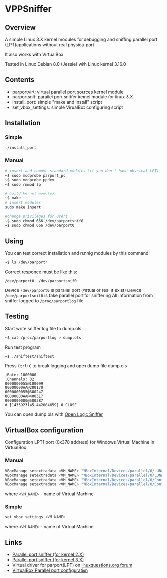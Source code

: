 # VPPSniffer

## Overview

A simple Linux 3.X kernel modules for debugging and sniffing parallel port (LPT)applications without real physical port

It also works with VirtualBox

Tested in Linux Debian 8.0 (Jessie) with Linux kernel 3.16.0

## Contents

- parportvirt: virtual parallel port sources kernel module
- parportsnif: parallel port sniffer kernel module for linux 3.X
- install_port: simple "make and install" script
- set_vbox_settings: simple VirualBox configuring script

## Installation

### Simple

```sh
./install_port
```

### Manual

```sh
# insert and remove standard modules (if yuo don't have physical LPT)
~$ sudo modprobe parport_pc
~$ sudo modprobe ppdev
~$ sudo rmmod lp

# build kernel modules
~$ make
# insert modules
sudo make insert

#change privileges for users
~$ sudo chmod 666 /dev/parportsnif0 
~$ sudo chmod 666 /dev/parport0
```

## Using
You can test correct installation and runnig modules by this command:
```sh
~$ ls /dev/parport*
```
Correct responce must be like this:
```sh
/dev/parport0  /dev/parportsnif0
```
Device `/dev/parport0` is parallel port (virtual or real if exist)
Device `/dev/parportsnif0` is fake parallel port for sniffering
All information from sniffer logged to `/proc/parportlog` file

## Testing

Start write sniffer log file to dump.ols
```sh
~$ cat /proc/parportlog > dump.ols
```

Run test program
```sh
~$ ./sniftest/sniftest
```

Press `Ctrl+C` to break logging and open dump file dump.ols
```
;Rate: 1000000
;Channels: 32
0000000055@100099
00000000AA@200170
0000000055@300247
00000000AA@400317
0000000000@500387
# [1433923145.442004659] 0 CLOSE
```

You can open dump.ols with [Open Logic Sniffer](http://dangerousprototypes.com/docs/Open_Bench_Logic_Sniffer)

## VirtualBox configuration
Configuration LPT1 port (0x378 address) for Windows Virtual Machine in VirtualBox

### Manual
```sh
VBoxManage setextradata <VM_NAME> "VBoxInternal/Devices/parallel/0/LUN#0/Config/DevicePath" /dev/parportsnif0
VBoxManage setextradata <VM_NAME> "VBoxInternal/Devices/parallel/0/LUN#0/Driver" HostParallel
VBoxManage setextradata <VM_NAME> "VBoxInternal/Devices/parallel/0/Config/IOBase" 0x378
VBoxManage setextradata <VM_NAME> "VBoxInternal/Devices/parallel/0/Config/IRQ" 7
```
where `<VM_NAME>` - name of Virtual Machine
### Simple
```sh
set_vbox_settings <VM_NAME>
```
where `<VM_NAME>` - name of Virtual Machine

## Links

- [Parallel port sniffer (for kernel 2.X)](http://www.alfersoft.com.ar/blog/2012/02/23/parallel-port-sniffer-for-linux/)
- [Parallel port sniffer (for kernel 3.X)](https://github.com/jwfang/eldd)
- Virtual driver for parport(LPT) on [linuxquestions.org forum](http://www.linuxquestions.org/questions/programming-9/virtual-driver-for-parport-lpt-809059/)
- [VirtualBox Parallel port configuration](http://blog.my1matrix.org/2013/04/parallel-port-on-virtualbox.html)
